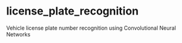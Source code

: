 # license_plate_recognition
Vehicle license plate number recognition using Convolutional Neural Networks

